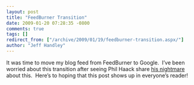 ```yaml
---
layout: post
title: "FeedBurner Transition"
date: 2009-01-20 07:28:35 -0800
comments: true
tags: []
redirect_from: ["/archive/2009/01/19/feedburner-transition.aspx/"]
author: "Jeff Handley"
---
```

<!-- more -->
<p>It was time to move my blog feed from FeedBurner to Google.  I’ve been worried about this transition after seeing Phil Haack share <a href="http://haacked.com/archive/2008/12/11/the-feedburner-to-google-domain-transition-foul-up.aspx" target="_blank">his nightmare</a> about this.  Here’s to hoping that this post shows up in everyone’s reader!</p>

